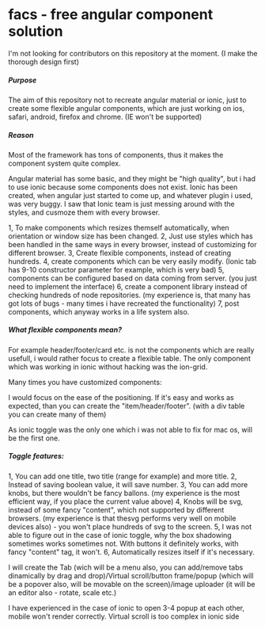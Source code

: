 # facs - free angular component solution

I'm not looking for contributors on this repository at the moment. (I make the thorough design first)

##### Purpose
The aim of this repository not to recreate angular material or ionic, just to create some flexible angular components, which are just working on ios, safari, android, firefox and chrome. (IE won't be supported)

##### Reason
Most of the framework has tons of components, thus it makes the component system quite complex.

Angular material has some basic, and they might be "high quality", but i had to use ionic because some components does not exist. Ionic has been created, when angular just started to come up, and whatever plugin i used, was very buggy.
I saw that Ionic team is just messing around with the styles, and cusmoze them with every browser.

1, To make components which resizes themself automatically, when orientation or window size has been changed.
2, Just use styles which has been handled in the same ways in every browser, instead of customizing for different browser.
3, Create flexible components, instead of creating hundreds.
4, create components which can be very easily modify. (Ionic tab has 9-10 constructor parameter for example, which is very bad)
5, components can be configured based on data coming from server. (you just need to implement the interface)
6, create a component library instead of checking hundreds of node repositories. (my experience is, that many has got lots of bugs - many times i have recreated the functionality)
7, post components, which anyway works in a life system also.

##### What flexible components mean?
For example header/footer/card etc. is not the components which are really usefull, i would rather focus to create a flexible table. The only component which was working in ionic without hacking was the ion-grid.

Many times you have customized components:

I would focus on the ease of the positioning. If it's easy and works as expected, than you can create the "item/header/footer". (with a div table you can create many of them)

As ionic toggle was the only one which i was not able to fix for mac os, will be the first one.

##### Toggle features:
1, You can add one title, two title (range for example) and more title.
2, Instead of saving boolean value, it will save number.
3, You can add more knobs, but there wouldn't be fancy ballons.
(my experience is the most efficient way, if you place the current value above)
4, Knobs will be svg, instead of some fancy "content", which not supported by different browsers. (my experience is that thesvg performs very well on mobile devices also) - you won't place hundreds of svg to the screen.
5, I was not able to figure out in the case of ionic toggle, why the box shadowing sometimes works sometimes not.
With buttons it definitely works, with fancy "content" tag, it won't.
6, Automatically resizes itself if it's necessary.

I will create the Tab (wich will be a menu also, you can add/remove tabs dinamically by drag and drop)/Virtual scroll/button frame/popup (which will be a popover also, will be movable on the screen)/image uploader (it will be an editor also - rotate, scale etc.)

I have experienced in the case of ionic to open 3-4 popup at each other, mobile won't render correctly.
Virtual scroll is too complex in ionic side
